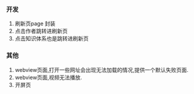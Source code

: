 
### 开发

1. 刷新页page 封装
2. 点击作者跳转进刷新页
3. 点击知识体系也是跳转进刷新页

### 其他

1. webview页面,打开一些网址会出现无法加载的情况,提供一个默认失败页面.
2. webview页面,视频无法播放.
3. 开屏页
